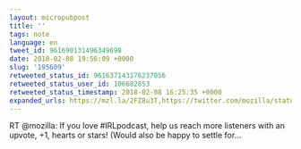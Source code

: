 ```yaml
---
layout: micropubpost
title: ''
tags: note
language: en
tweet_id: 961690131496349698
date: 2018-02-08 19:56:09 +0000
slug: '195609'
retweeted_status_id: 961637143176237056
retweeted_status_user_id: 106682853
retweeted_status_timestamp: 2018-02-08 16:25:35 +0000
expanded_urls: https://mzl.la/2FZ8u3T,https://twitter.com/mozilla/status/961637143176237058/photo/1
---
```

RT @mozilla: If you love #IRLpodcast, help us reach more listeners with an upvote, +1, hearts or stars! (Would also be happy to settle for…
